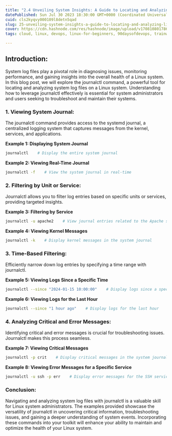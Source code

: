 ```yaml
---
title: "2.4 Unveiling System Insights: A Guide to Locating and Analyzing Linux System Log Files with journalctl"
datePublished: Sun Jul 30 2023 18:30:00 GMT+0000 (Coordinated Universal Time)
cuid: cls2kyqvy000109l8detn5qad
slug: 25-unveiling-system-insights-a-guide-to-locating-and-analyzing-linux-system-log-files-with-journalctl
cover: https://cdn.hashnode.com/res/hashnode/image/upload/v1708108017861/65b9f643-c526-4b53-91f8-5831cd368d67.png
tags: cloud, linux, devops, linux-for-beginners, 90daysofdevops, trainwithshubham

---
```


## Introduction:

System log files play a pivotal role in diagnosing issues, monitoring performance, and gaining insights into the overall health of a Linux system. In this blog post, we will explore the journalctl command, a powerful tool for locating and analyzing system log files on a Linux system. Understanding how to leverage journalctl effectively is essential for system administrators and users seeking to troubleshoot and maintain their systems.

### 1\. Viewing System Journal:

The journalctl command provides access to the systemd journal, a centralized logging system that captures messages from the kernel, services, and applications.

**Example 1: Displaying System Journal**

```bash
journalctl    # Display the entire system journal
```

**Example 2: Viewing Real-Time Journal**

```bash
journalctl -f    # View the system journal in real-time
```

### 2\. Filtering by Unit or Service:

Journalctl allows you to filter log entries based on specific units or services, providing targeted insights.

**Example 3: Filtering by Service**

```bash
journalctl -u apache2    # View journal entries related to the Apache service
```

**Example 4: Viewing Kernel Messages**

```bash
journalctl -k    # Display kernel messages in the system journal
```

### 3\. Time-Based Filtering:

Efficiently narrow down log entries by specifying a time range with journalctl.

**Example 5: Viewing Logs Since a Specific Time**

```bash
journalctl --since "2024-01-15 10:00:00"    # Display logs since a specific date and time
```

**Example 6: Viewing Logs for the Last Hour**

```bash
journalctl --since "1 hour ago"    # Display logs for the last hour
```

### 4\. Analyzing Critical and Error Messages:

Identifying critical and error messages is crucial for troubleshooting issues. Journalctl makes this process seamless.

**Example 7: Viewing Critical Messages**

```bash
journalctl -p crit    # Display critical messages in the system journal
```

**Example 8: Viewing Error Messages for a Specific Service**

```bash
journalctl -u ssh -p err    # Display error messages for the SSH service
```

### **Conclusion**:

Navigating and analyzing system log files with journalctl is a valuable skill for Linux system administrators. The examples provided showcase the versatility of journalctl in uncovering critical information, troubleshooting issues, and gaining a deeper understanding of system events. Incorporating these commands into your toolkit will enhance your ability to maintain and optimize the health of your Linux system.